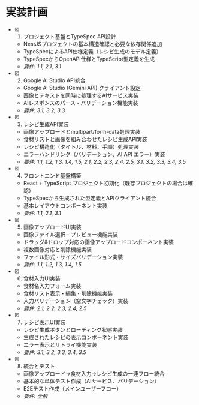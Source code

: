 # 実装計画

- [x] 1. プロジェクト基盤とTypeSpec API設計
  - NestJSプロジェクトの基本構造確認と必要な依存関係追加
  - TypeSpecによるAPI仕様定義（レシピ生成のモデル定義）
  - TypeSpecからOpenAPI仕様とTypeScript型定義を生成
  - _要件: 1.1, 2.1, 3.1_

- [x] 2. Google AI Studio API統合
  - Google AI Studio (Gemini API) クライアント設定
  - 画像とテキストを同時に処理するAIサービス実装
  - AIレスポンスのパース・バリデーション機能実装
  - _要件: 3.1, 3.2, 3.3_

- [x] 3. レシピ生成API実装
  - 画像アップロードとmultipart/form-data処理実装
  - 食材リストと画像を組み合わせたレシピ生成API実装
  - レシピ構造化（タイトル、材料、手順）処理実装
  - エラーハンドリング（バリデーション、AI API エラー）実装
  - _要件: 1.1, 1.2, 1.3, 1.4, 1.5, 2.1, 2.2, 2.3, 2.4, 2.5, 3.1, 3.2, 3.3, 3.4, 3.5_

- [x] 4. フロントエンド基盤構築
  - React + TypeScript プロジェクト初期化（既存プロジェクトの場合は確認）
  - TypeSpecから生成された型定義とAPIクライアント統合
  - 基本レイアウトコンポーネント実装
  - _要件: 1.1, 2.1, 3.1_

- [x] 5. 画像アップロードUI実装
  - 画像ファイル選択・プレビュー機能実装
  - ドラッグ&ドロップ対応の画像アップロードコンポーネント実装
  - 複数画像対応と削除機能実装
  - ファイル形式・サイズバリデーション実装
  - _要件: 1.1, 1.2, 1.3, 1.4, 1.5_

- [x] 6. 食材入力UI実装
  - 食材名入力フォーム実装
  - 食材リスト表示・編集・削除機能実装
  - 入力バリデーション（空文字チェック）実装
  - _要件: 2.1, 2.2, 2.3, 2.4, 2.5_

- [x] 7. レシピ表示UI実装
  - レシピ生成ボタンとローディング状態実装
  - 生成されたレシピの表示コンポーネント実装
  - エラー表示とリトライ機能実装
  - _要件: 3.1, 3.2, 3.3, 3.4, 3.5_

- [x] 8. 統合とテスト
  - 画像アップロード→食材入力→レシピ生成の一連フロー統合
  - 基本的な単体テスト作成（AIサービス、バリデーション）
  - E2Eテスト作成（メインユーザーフロー）
  - _要件: 全般_